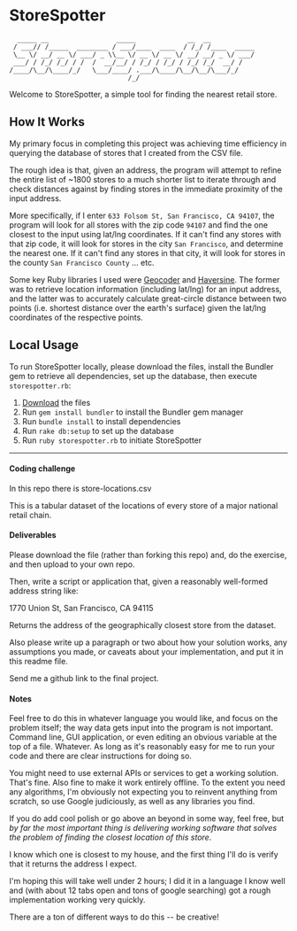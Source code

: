 # StoreSpotter

```
  _____ __                 _____             __  __
 / ___// /_____  ________ / ___/____  ____  / /_/ /____  _____
 \__ \/ __/ __ \/ ___/ _ \\__ \/ __ \/ __ \/ __/ __/ _ \/ ___/
 ___/ / /_/ /_/ / /  /  __/__/ / /_/ / /_/ / /_/ /_/  __/ /
/____/\__/\____/_/   \___/____/ .___/\____/\__/\__/\___/_/
                              /_/
```

Welcome to StoreSpotter, a simple tool for finding the nearest retail store.

## How It Works

My primary focus in completing this project was achieving time efficiency in querying the database of stores that I created from the CSV file.

The rough idea is that, given an address, the program will attempt to refine the entire list of ~1800 stores to a much shorter list to iterate through and check distances against by finding stores in the immediate proximity of the input address.

More specifically, if I enter `633 Folsom St, San Francisco, CA 94107`, the program will look for all stores with the zip code `94107` and find the one closest to the input using lat/lng coordinates. If it can't find any stores with that zip code, it will look for stores in the city `San Francisco`, and determine the nearest one. If it can't find any stores in that city, it will look for stores in the county `San Francisco County` ... etc.

Some key Ruby libraries I used were [Geocoder](https://github.com/alexreisner/geocoder) and [Haversine](https://github.com/kristianmandrup/haversine). The former was to retrieve location information (including lat/lng) for an input address, and the latter was to accurately calculate great-circle distance between two points (i.e. shortest distance over the earth's surface) given the lat/lng coordinates of the respective points.

## Local Usage

To run StoreSpotter locally, please download the files, install the Bundler gem to retrieve all dependencies, set up the database, then execute `storespotter.rb`:

1. [Download](https://github.com/parkyngj/geo-challenge/archive/master.zip) the files
2. Run `gem install bundler` to install the Bundler gem manager
3. Run `bundle install` to install dependencies
4. Run `rake db:setup` to set up the database
5. Run `ruby storespotter.rb` to initiate StoreSpotter

----

#### Coding challenge

In this repo there is store-locations.csv

This is a tabular dataset of the locations of every store of a major national retail chain.

#### Deliverables

Please download the file (rather than forking this repo) and, do the exercise, and then upload to your own repo.

Then, write a script or application that, given a reasonably well-formed address string like:

1770 Union St, San Francisco, CA 94115

Returns the address of the geographically closest store from the dataset.

Also please write up a paragraph or two about how your solution works, any assumptions you made, or caveats about your implementation, and put it in this readme file.

Send me a github link to the final project.

#### Notes

Feel free to do this in whatever language you would like, and focus on the problem itself; the way data gets input into the program is not important. Command line, GUI application, or even editing an obvious variable at the top of a file. Whatever. As long as it's reasonably easy for me to run your code and there are clear instructions for doing so.

You might need to use external APIs or services to get a working solution. That's fine. Also fine to make it work entirely offline. To the extent you need any algorithms, I'm obviously not expecting you to reinvent anything from scratch, so use Google judiciously, as well as any libraries you find.

If you do add cool polish or go above an beyond in some way, feel free, but *by far the most important thing is delivering working software that solves the problem of finding the closest location of this store*.

I know which one is closest to my house, and the first thing I'll do is verify that it returns the address I expect.

I'm hoping this will take well under 2 hours; I did it in a language I know well and (with about 12 tabs open and tons of google searching) got a rough implementation working very quickly.

There are a ton of different ways to do this -- be creative!
